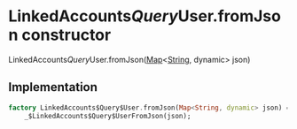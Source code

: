 


# LinkedAccounts$Query$User.fromJson constructor







LinkedAccounts$Query$User.fromJson([Map](https://api.dart.dev/stable/2.12.3/dart-core/Map-class.html)&lt;[String](https://api.dart.dev/stable/2.12.3/dart-core/String-class.html), dynamic> json)





## Implementation

```dart
factory LinkedAccounts$Query$User.fromJson(Map<String, dynamic> json) =>
    _$LinkedAccounts$Query$UserFromJson(json);
```







